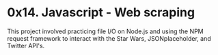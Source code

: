 # 0x14. Javascript - Web scraping

This project involved practicing file I/O on Node.js and using the NPM request framework to interact with the Star Wars, JSONplaceholder, and Twitter API's.

